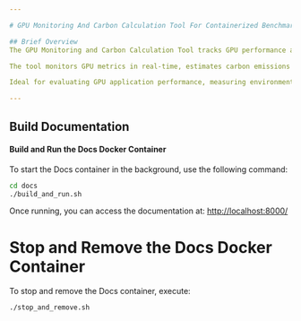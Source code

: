```yaml
---

# GPU Monitoring And Carbon Calculation Tool For Containerized Benchmarks

## Brief Overview
The GPU Monitoring and Carbon Calculation Tool tracks GPU performance and carbon emissions during benchmarks.

The tool monitors GPU metrics in real-time, estimates carbon emissions using the National Grid ESO API, and optionally exports data to VictoriaMetrics. It integrates with Docker for containerized environments and offers a customizable command-line interface for monitoring and live plotting. Real-time logging is also supported.

Ideal for evaluating GPU application performance, measuring environmental impact, and optimizing GPU performance.

---
```


## Build Documentation

#### Build and Run the Docs Docker Container

To start the Docs container in the background, use the following command:

```sh
cd docs
./build_and_run.sh
```

Once running, you can access the documentation at: [http://localhost:8000/](http://localhost:8000/)

# Stop and Remove the Docs Docker Container

To stop and remove the Docs container, execute:

```sh
./stop_and_remove.sh
```
